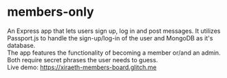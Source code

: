 # members-only
An Express app that lets users sign up, log in and post messages. It utilizes Passport.js to handle the sign-up/log-in of the user and MongoDB as it's database.  
The app features the functionality of becoming a member or/and an admin. Both require secret phrases the user needs to guess.  
Live demo: https://xiraeth-members-board.glitch.me
